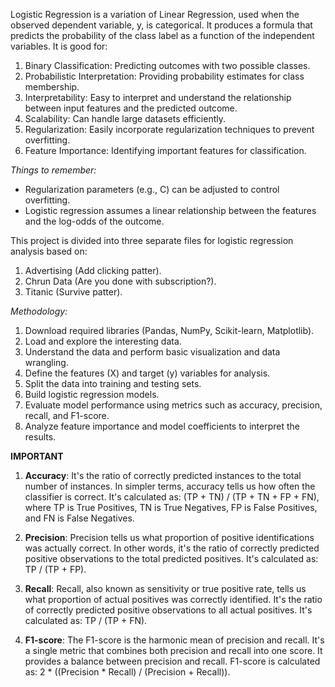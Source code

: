 Logistic Regression is a variation of Linear Regression, used when the observed dependent variable, y, is categorical. 
It produces a formula that predicts the probability of the class label as a function of the independent variables. It is good for:

1. Binary Classification: Predicting outcomes with two possible classes.
2. Probabilistic Interpretation: Providing probability estimates for class membership.
3. Interpretability: Easy to interpret and understand the relationship between input features and the predicted outcome.
4. Scalability: Can handle large datasets efficiently.
5. Regularization: Easily incorporate regularization techniques to prevent overfitting.
6. Feature Importance: Identifying important features for classification.

*Things to remember:*
- Regularization parameters (e.g., C) can be adjusted to control overfitting.
- Logistic regression assumes a linear relationship between the features and the log-odds of the outcome.

This project is divided into three separate files for logistic regression analysis based on:
1. Advertising (Add clicking patter).
2. Chrun Data (Are you done with subscription?).
3. Titanic (Survive patter).

*Methodology:*
1. Download required libraries (Pandas, NumPy, Scikit-learn, Matplotlib).
2. Load and explore the interesting data.
3. Understand the data and perform basic visualization and data wrangling.
4. Define the features (X) and target (y) variables for analysis.
5. Split the data into training and testing sets.
6. Build logistic regression models.
7. Evaluate model performance using metrics such as accuracy, precision, recall, and F1-score.
8. Analyze feature importance and model coefficients to interpret the results.

**IMPORTANT**

1. **Accuracy**: It's the ratio of correctly predicted instances to the total number of instances.
In simpler terms, accuracy tells us how often the classifier is correct.
It's calculated as: (TP + TN) / (TP + TN + FP + FN), where TP is True Positives, TN is True Negatives, FP is False Positives, and FN is False Negatives.

2. **Precision**: Precision tells us what proportion of positive identifications was actually correct.
In other words, it's the ratio of correctly predicted positive observations to the total predicted positives. It's calculated as: TP / (TP + FP).

3. **Recall**: Recall, also known as sensitivity or true positive rate, tells us what proportion of actual positives was correctly identified.
It's the ratio of correctly predicted positive observations to all actual positives. It's calculated as: TP / (TP + FN).

4. **F1-score**: The F1-score is the harmonic mean of precision and recall. It's a single metric that combines both precision and recall into one score.
It provides a balance between precision and recall. F1-score is calculated as: 2 * ((Precision * Recall) / (Precision + Recall)).

